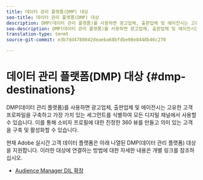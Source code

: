 ```yaml
---
title: 데이터 관리 플랫폼(DMP) 대상
seo-title: 데이터 관리 플랫폼(DMP) 대상
description: DMP(데이터 관리 플랫폼)를 사용하면 광고업체, 출판업체 및 에이전시는 고유한 고객 프로파일을 구축하고 가장 가치 있는 세그먼트를 식별하여 모든 디지털 채널에서 사용할 수 있습니다. 이를 통해 소비자 프로필에 대한 진정한 360 뷰를 만들고 의미 있는 고객을 구축 및 활성화할 수 있습니다.
seo-description: DMP(데이터 관리 플랫폼)를 사용하면 광고업체, 출판업체 및 에이전시는 고유한 고객 프로파일을 구축하고 가장 가치 있는 세그먼트를 식별하여 모든 디지털 채널에서 사용할 수 있습니다. 이를 통해 소비자 프로필에 대한 진정한 360 뷰를 만들고 의미 있는 고객을 구축 및 활성화할 수 있습니다.
translation-type: tm+mt
source-git-commit: e3b7dd4788042deaeba68bfdbe08e8448b46c270

---
```



# 데이터 관리 플랫폼(DMP) 대상 {#dmp-destinations}

DMP(데이터 관리 플랫폼)를 사용하면 광고업체, 출판업체 및 에이전시는 고유한 고객 프로파일을 구축하고 가장 가치 있는 세그먼트를 식별하여 모든 디지털 채널에서 사용할 수 있습니다. 이를 통해 소비자 프로필에 대한 진정한 360 뷰를 만들고 의미 있는 고객을 구축 및 활성화할 수 있습니다.

현재 Adobe 실시간 고객 데이터 플랫폼은 아래 나열된 DMP(데이터 관리 플랫폼) 대상을 지원합니다. 이러한 대상에 연결하는 방법에 대한 자세한 내용은 개별 링크를 참조하십시오.

* [Audience Manager DIL 확장](/help/rtcdp/destinations/aam-dil-extension.md)
